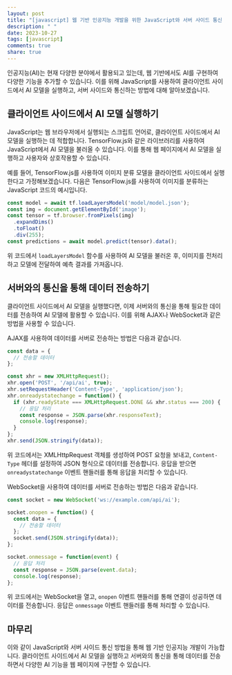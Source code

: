 ```yaml
---
layout: post
title: "[javascript] 웹 기반 인공지능 개발을 위한 JavaScript와 서버 사이드 통신 방법"
description: " "
date: 2023-10-27
tags: [javascript]
comments: true
share: true
---
```


인공지능(AI)는 현재 다양한 분야에서 활용되고 있는데, 웹 기반에서도 AI를 구현하여 다양한 기능을 추가할 수 있습니다. 이를 위해 JavaScript를 사용하여 클라이언트 사이드에서 AI 모델을 실행하고, 서버 사이드와 통신하는 방법에 대해 알아보겠습니다.

## 클라이언트 사이드에서 AI 모델 실행하기
JavaScript는 웹 브라우저에서 실행되는 스크립트 언어로, 클라이언트 사이드에서 AI 모델을 실행하는 데 적합합니다. TensorFlow.js와 같은 라이브러리를 사용하여 JavaScript에서 AI 모델을 불러올 수 있습니다. 이를 통해 웹 페이지에서 AI 모델을 실행하고 사용자와 상호작용할 수 있습니다.

예를 들어, TensorFlow.js를 사용하여 이미지 분류 모델을 클라이언트 사이드에서 실행한다고 가정해보겠습니다. 다음은 TensorFlow.js를 사용하여 이미지를 분류하는 JavaScript 코드의 예시입니다.

```javascript
const model = await tf.loadLayersModel('model/model.json');
const img = document.getElementById('image');
const tensor = tf.browser.fromPixels(img)
  .expandDims()
  .toFloat()
  .div(255);
const predictions = await model.predict(tensor).data();
```

위 코드에서 `loadLayersModel` 함수를 사용하여 AI 모델을 불러온 후, 이미지를 전처리하고 모델에 전달하여 예측 결과를 가져옵니다.

## 서버와의 통신을 통해 데이터 전송하기
클라이언트 사이드에서 AI 모델을 실행했다면, 이제 서버와의 통신을 통해 필요한 데이터를 전송하여 AI 모델에 활용할 수 있습니다. 이를 위해 AJAX나 WebSocket과 같은 방법을 사용할 수 있습니다.

AJAX를 사용하여 데이터를 서버로 전송하는 방법은 다음과 같습니다.

```javascript
const data = {
  // 전송할 데이터
};

const xhr = new XMLHttpRequest();
xhr.open('POST', '/api/ai', true);
xhr.setRequestHeader('Content-Type', 'application/json');
xhr.onreadystatechange = function() {
  if (xhr.readyState === XMLHttpRequest.DONE && xhr.status === 200) {
    // 응답 처리
    const response = JSON.parse(xhr.responseText);
    console.log(response);
  }
};
xhr.send(JSON.stringify(data));
```

위 코드에서는 XMLHttpRequest 객체를 생성하여 POST 요청을 보내고, `Content-Type` 헤더를 설정하여 JSON 형식으로 데이터를 전송합니다. 응답을 받으면 `onreadystatechange` 이벤트 핸들러를 통해 응답을 처리할 수 있습니다.

WebSocket을 사용하여 데이터를 서버로 전송하는 방법은 다음과 같습니다.

```javascript
const socket = new WebSocket('ws://example.com/api/ai');

socket.onopen = function() {
  const data = {
    // 전송할 데이터
  };
  socket.send(JSON.stringify(data));
};

socket.onmessage = function(event) {
  // 응답 처리
  const response = JSON.parse(event.data);
  console.log(response);
};
```

위 코드에서는 WebSocket을 열고, `onopen` 이벤트 핸들러를 통해 연결이 성공하면 데이터를 전송합니다. 응답은 `onmessage` 이벤트 핸들러를 통해 처리할 수 있습니다.

## 마무리
이와 같이 JavaScript와 서버 사이드 통신 방법을 통해 웹 기반 인공지능 개발이 가능합니다. 클라이언트 사이드에서 AI 모델을 실행하고 서버와의 통신을 통해 데이터를 전송하면서 다양한 AI 기능을 웹 페이지에 구현할 수 있습니다.